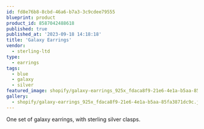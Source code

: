 ```yaml
---
id: fd8e76b8-8cbd-46a6-b7a3-3c9cdee79555
blueprint: product
product_id: 8587042488618
published: true
published_at: '2023-09-18 14:18:18'
title: 'Galaxy Earrings'
vendor:
  - sterling-ltd
type:
  - earrings
tags:
  - blue
  - galaxy
  - silver
featured_image: shopify/galaxy-earrings_925x_fdaca8f9-21e6-4e1a-b5aa-85fa3871dc9c.jpg
gallery:
  - shopify/galaxy-earrings_925x_fdaca8f9-21e6-4e1a-b5aa-85fa3871dc9c.jpg
---
```

<p>One set of galaxy earrings, with sterling silver clasps.</p>